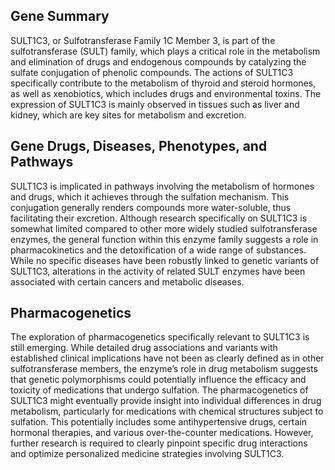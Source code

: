 ## Gene Summary
SULT1C3, or Sulfotransferase Family 1C Member 3, is part of the sulfotransferase (SULT) family, which plays a critical role in the metabolism and elimination of drugs and endogenous compounds by catalyzing the sulfate conjugation of phenolic compounds. The actions of SULT1C3 specifically contribute to the metabolism of thyroid and steroid hormones, as well as xenobiotics, which includes drugs and environmental toxins. The expression of SULT1C3 is mainly observed in tissues such as liver and kidney, which are key sites for metabolism and excretion.

## Gene Drugs, Diseases, Phenotypes, and Pathways
SULT1C3 is implicated in pathways involving the metabolism of hormones and drugs, which it achieves through the sulfation mechanism. This conjugation generally renders compounds more water-soluble, thus facilitating their excretion. Although research specifically on SULT1C3 is somewhat limited compared to other more widely studied sulfotransferase enzymes, the general function within this enzyme family suggests a role in pharmacokinetics and the detoxification of a wide range of substances. While no specific diseases have been robustly linked to genetic variants of SULT1C3, alterations in the activity of related SULT enzymes have been associated with certain cancers and metabolic diseases.

## Pharmacogenetics
The exploration of pharmacogenetics specifically relevant to SULT1C3 is still emerging. While detailed drug associations and variants with established clinical implications have not been as clearly defined as in other sulfotransferase members, the enzyme’s role in drug metabolism suggests that genetic polymorphisms could potentially influence the efficacy and toxicity of medications that undergo sulfation. The pharmacogenetics of SULT1C3 might eventually provide insight into individual differences in drug metabolism, particularly for medications with chemical structures subject to sulfation. This potentially includes some antihypertensive drugs, certain hormonal therapies, and various over-the-counter medications. However, further research is required to clearly pinpoint specific drug interactions and optimize personalized medicine strategies involving SULT1C3.